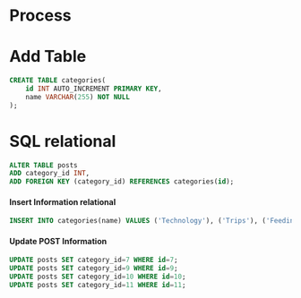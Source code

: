 #   Process

#   Add Table
```sql
CREATE TABLE categories(
    id INT AUTO_INCREMENT PRIMARY KEY,
    name VARCHAR(255) NOT NULL
);
```

#   SQL relational
```sql
ALTER TABLE posts
ADD category_id INT,
ADD FOREIGN KEY (category_id) REFERENCES categories(id);
```

####    Insert Information relational
```sql
INSERT INTO categories(name) VALUES ('Technology'), ('Trips'), ('Feeding'), ('Sports');
```

####    Update POST Information
```sql
UPDATE posts SET category_id=7 WHERE id=7;
UPDATE posts SET category_id=9 WHERE id=9;
UPDATE posts SET category_id=10 WHERE id=10;
UPDATE posts SET category_id=11 WHERE id=11;
```
